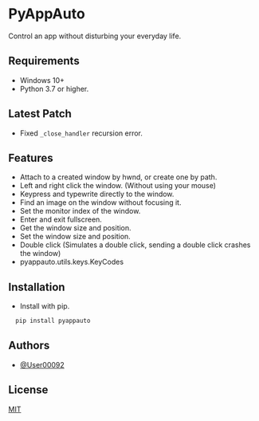 
# PyAppAuto

Control an app without disturbing your everyday life.

## Requirements

- Windows 10+
- Python 3.7 or higher.

## Latest Patch

- Fixed `_close_handler` recursion error.

## Features

- Attach to a created window by hwnd, or create one by path.
- Left and right click the window. (Without using your mouse)
- Keypress and typewrite directly to the window.
- Find an image on the window without focusing it.
- Set the monitor index of the window.
- Enter and exit fullscreen.
- Get the window size and position.
- Set the window size and position.
- Double click (Simulates a double click, sending a double click crashes the window)
- pyappauto.utils.keys.KeyCodes
 
## Installation

- Install with pip.

```cmd
  pip install pyappauto
```
    
## Authors

- [@User00092](https://github.com/User00092)


## License

[MIT](https://choosealicense.com/licenses/mit/)

